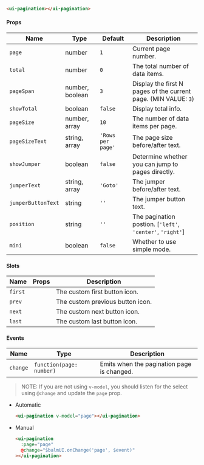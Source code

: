 ```html
<ui-pagination></ui-pagination>
```

#### Props

| Name               | Type            | Default           | Description                                                     |
| ------------------ | --------------- | ----------------- | --------------------------------------------------------------- |
| `page`             | number          | `1`               | Current page number.                                            |
| `total`            | number          | `0`               | The total number of data items.                                 |
| `pageSpan`         | number, boolean | `3`               | Display the first N pages of the current page. (MIN VALUE: `3`) |
| `showTotal`        | boolean         | `false`           | Display total info.                                             |
| `pageSize`         | number, array   | `10`              | The number of data items per page.                              |
| `pageSizeText`     | string, array   | `'Rows per page'` | The page size before/after text.                                |
| `showJumper`       | boolean         | `false`           | Determine whether you can jump to pages directly.               |
| `jumperText`       | string, array   | `'Goto'`          | The jumper before/after text.                                   |
| `jumperButtonText` | string          | `''`              | The jumper button text.                                         |
| `position`         | string          | `''`              | The pagination postion. [`'left'`, `'center'`, `'right'`]       |
| `mini`             | boolean         | `false`           | Whether to use simple mode.                                     |

#### Slots

| Name    | Props | Description                      |
| ------- | ----- | -------------------------------- |
| `first` |       | The custom first button icon.    |
| `prev`  |       | The custom previous button icon. |
| `next`  |       | The custom next button icon.     |
| `last`  |       | The custom last button icon.     |

#### Events

| Name     | Type                     | Description                                |
| -------- | ------------------------ | ------------------------------------------ |
| `change` | `function(page: number)` | Emits when the pagination page is changed. |

> NOTE: If you are not using `v-model`, you should listen for the select using `@change` and update the `page` prop.

- Automatic

  ```html
  <ui-pagination v-model="page"></ui-pagination>
  ```

- Manual

  ```html
  <ui-pagination
    :page="page"
    @change="$balmUI.onChange('page', $event)"
  ></ui-pagination>
  ```
